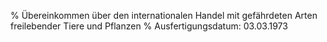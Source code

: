 % Übereinkommen über den internationalen Handel mit gefährdeten Arten freilebender Tiere und Pflanzen
% Ausfertigungsdatum: 03.03.1973
 
